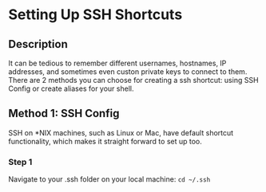 # Setting Up SSH Shortcuts

## Description 
It can be tedious to remember different usernames, hostnames, IP addresses, and sometimes even custon private keys to connect to them. There are 2 methods you can choose for creating a ssh shortcut: using SSH Config or create aliases for your shell.

## Method 1: SSH Config
SSH on \*NIX machines, such as Linux or Mac, have default shortcut functionality, which makes it straight forward to set up too. 

### Step 1
Navigate to your .ssh folder on your local machine: `cd ~/.ssh`
